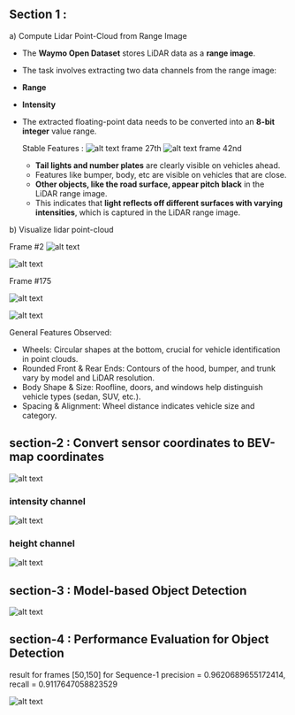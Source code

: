 

## Section 1 : 
a) Compute Lidar Point-Cloud from Range Image
- The **Waymo Open Dataset** stores LiDAR data as a **range image**.  
- The task involves extracting two data channels from the range image:  
- **Range**  
- **Intensity**  
- The extracted floating-point data needs to be converted into an **8-bit integer** value range.

    Stable Features :
    ![alt text](images/frame27_range_ed.png)
    frame 27th
    ![alt text](images/frame42_range_ed.png)
    frame 42nd
  
    - **Tail lights and number plates** are clearly visible on vehicles ahead. 
    - Features like bumper, body, etc are visible on vehicles that are close. 
    - **Other objects, like the road surface, appear pitch black** in the LiDAR range image.  
    - This indicates that **light reflects off different surfaces with varying intensities**, which is captured in the LiDAR range image.



b) Visualize lidar point-cloud

Frame #2
![alt text](images/pcl_idx2_ed.png)


![alt text](images/image_labels_idx_2_ed.png)


Frame #175

![alt text](images/pcl_idx175.png)


![alt text](images/image_idx_175.png)


General Features Observed:

- Wheels: Circular shapes at the bottom, crucial for vehicle identification in point clouds.
- Rounded Front & Rear Ends: Contours of the hood, bumper, and trunk vary by model and LiDAR resolution.
- Body Shape & Size: Roofline, doors, and windows help distinguish vehicle types (sedan, SUV, etc.).
- Spacing & Alignment: Wheel distance indicates vehicle size and category.



## section-2 : Convert sensor coordinates to BEV-map coordinates 
![alt text](images/bev_pcl.png)


### intensity channel
![alt text](images/bev_intensity.png)

### height channel
![alt text](images/bev_height.png)

## section-3 :  Model-based Object Detection

![alt text](images/model_based_detection.png)

## section-4 :  Performance Evaluation for Object Detection

result for frames [50,150] for Sequence-1
precision = 0.9620689655172414, recall = 0.9117647058823529

![alt text](images/object_detect_performance.png)